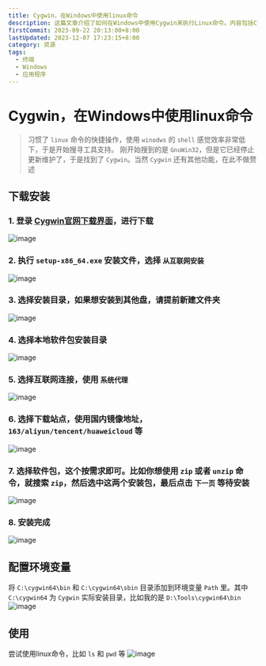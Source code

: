 ```yaml
---
title: Cygwin，在Windows中使用linux命令
description: 这篇文章介绍了如何在Windows中使用Cygwin来执行Linux命令。内容包括Cygwin的下载安装步骤、配置环境变量的方法，以及如何使用常见的Linux命令如ls和pwd。文章还提到选择国内镜像地址以加快下载速度
firstCommit: 2023-09-22 20:13:00+8:00
lastUpdated: 2023-12-07 17:23:15+8:00
category: 资源
tags:
  - 终端
  - Windows
  - 应用程序
---
```


# Cygwin，在Windows中使用linux命令

> 习惯了 `linux` 命令的快捷操作，使用 `winodws` 的 `shell` 感觉效率非常低下，于是开始搜寻工具支持。
> 刚开始搜到的是 `GnuWin32`，但是它已经停止更新维护了，于是找到了 `Cygwin`。当然 `Cygwin` 还有其他功能，在此不做赘述

## 下载安装

### 1. 登录 [Cygwin官网下载界面](https://cygwin.com/install.html)，进行下载

![image](https://www.helloimg.com/i/2025/01/02/67763e4762712.png)

### 2. 执行 `setup-x86_64.exe` 安装文件，选择 `从互联网安装`

![image](https://www.helloimg.com/i/2025/01/02/67763e4740ea2.png)

### 3. 选择安装目录，如果想安装到其他盘，请提前新建文件夹

![image](https://www.helloimg.com/i/2025/01/02/67763e49887b5.png)

### 4. 选择本地软件包安装目录

![image](https://www.helloimg.com/i/2025/01/02/67763e48c48de.png)

### 5. 选择互联网连接，使用 `系统代理`

![image](https://www.helloimg.com/i/2025/01/02/67763e48d322a.png)

### 6. 选择下载站点，使用国内镜像地址，`163/aliyun/tencent/huaweicloud` 等

![image](https://www.helloimg.com/i/2025/01/02/67763e4a1d63d.png)

### 7. 选择软件包，这个按需求即可。比如你想使用 `zip` 或者 `unzip` 命令，就搜索 `zip`，然后选中这两个安装包，最后点击 `下一页` 等待安装

![image](https://www.helloimg.com/i/2025/01/02/67763e492b997.png)

### 8. 安装完成

![image](https://www.helloimg.com/i/2025/01/02/67763e498c348.png)

## 配置环境变量

将 `C:\cygwin64\bin` 和 `C:\cygwin64\sbin` 目录添加到环境变量 `Path` 里。其中 `C:\cygwin64` 为 `Cygwin` 实际安装目录，比如我的是 `D:\Tools\cygwin64\bin`
![image](https://www.helloimg.com/i/2025/01/02/67763e4dc7c64.png)

## 使用

尝试使用linux命令，比如 `ls` 和 `pwd` 等
![image](https://www.helloimg.com/i/2025/01/02/67763e4ec6970.png)
